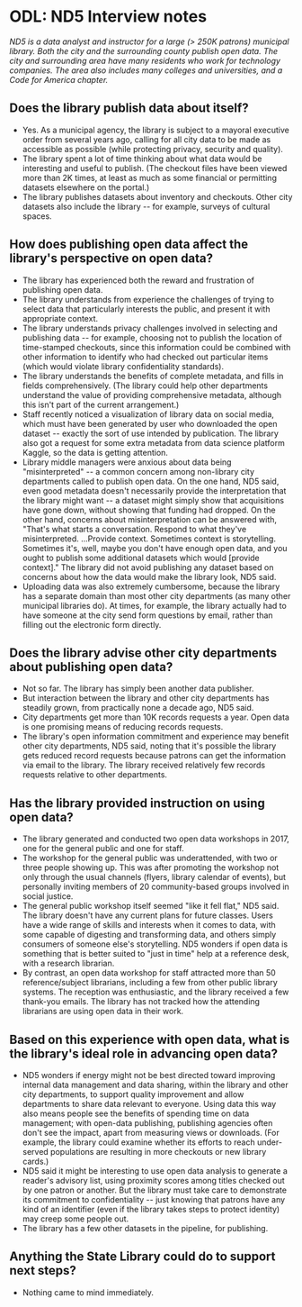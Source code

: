 #  ODL: ND5 Interview notes

*ND5 is a data analyst and instructor for a large (> 250K patrons) municipal library. Both the city and the surrounding county publish open data. The city and surrounding area have many residents who work for technology companies. The area also includes many colleges and universities, and a Code for America chapter.* 

## Does the library publish data about itself?
- Yes. As a municipal agency, the library is subject to a mayoral executive order from several years ago, calling for all city data to be made as accessible as possible (while protecting privacy, security and quality).
- The library spent a lot of time thinking about what data would be interesting and useful to publish. (The checkout files have been viewed more than 2K times, at least as much as some financial or permitting datasets elsewhere on the portal.)
- The library publishes datasets about inventory and checkouts. Other city datasets also include the library -- for example, surveys of cultural spaces. 

## How does publishing open data affect the library's perspective on open data?
- The library has experienced both the reward and frustration of publishing open data. 
- The library understands from experience the challenges of trying to select data that particularly interests the public, and present it with appropriate context. 
- The library understands privacy challenges involved in selecting and publishing data -- for example, choosing not to publish the location of time-stamped checkouts, since this information could be combined with other information to identify who had checked out particular items (which would violate library confidentiality standards).
- The library understands the benefits of complete metadata, and fills in fields comprehensively. (The library could help other departments understand the value of providing comprehensive metadata, although this isn't part of the current arrangement.) 
- Staff recently noticed a visualization of library data on social media, which must have been generated by user who downloaded the open dataset -- exactly the sort of use intended by publication. The library also got a request for some extra metadata from data science platform Kaggle, so the data is getting attention. 
- Library middle managers were anxious about data being "misinterpreted" -- a common concern among non-library city departments called to publish open data. On the one hand, ND5 said, even good metadata doesn't necessarily provide the interpretation that the library might want -- a dataset might simply show that acquisitions have gone down, without showing that funding had dropped. On the other hand, concerns about misinterpretation can be answered with, "That's what starts a conversation. Respond to what they've misinterpreted. ...Provide context. Sometimes context is storytelling. Sometimes it's, well, maybe you don't have enough open data, and you ought to publish some additional datasets which would [provide context]." The library did not avoid publishing any dataset based on concerns about how the data would make the library look, ND5 said.
- Uploading data was also extremely cumbersome, because the library has a separate domain than most other city departments (as many other municipal libraries do). At times, for example, the library actually had to have someone at the city send form questions by email, rather than filling out the electronic form directly. 

## Does the library advise other city departments about publishing open data?
- Not so far. The library has simply been another data publisher.
- But interaction between the library and other city departments has steadily grown, from practically none a decade ago, ND5 said.
- City departments get more than 10K records requests a year. Open data is one promising means of reducing records requests. 
- The library's open information commitment and experience may benefit other city departments, ND5 said, noting that it's possible the library gets reduced record requests because patrons can get the information via email to the library. The library received relatively few records requests relative to other departments.

## Has the library provided instruction on using open data?
- The library generated and conducted two open data workshops in 2017, one for the general public and one for staff. 
- The workshop for the general public was underattended, with two or three people showing up. This was after promoting the workshop not only through the usual channels (flyers, library calendar of events), but personally inviting members of 20 community-based groups involved in social justice. 
- The general public workshop itself seemed "like it fell flat," ND5 said. The library doesn't have any current plans for future classes. Users have a wide range of skills and interests when it comes to data, with some capable of digesting and transforming data, and others simply consumers of someone else's storytelling. ND5 wonders if open data is something that is better suited to "just in time" help at a reference desk, with a research librarian. 
- By contrast, an open data workshop for staff attracted more than 50 reference/subject librarians, including a few from other public library systems. The reception was enthusiastic, and the library received a few thank-you emails. The library has not tracked how the attending librarians are using open data in their work. 

## Based on this experience with open data, what is the library's ideal role in advancing open data?
- ND5 wonders if energy might not be best directed toward improving internal data management and data sharing, within the library and other city departments, to support quality improvement and allow departments to share data relevant to everyone. Using data this way also means people see the benefits of spending time on data management; with open-data publishing, publishing agencies often don't see the impact, apart from measuring views or downloads. (For example, the library could examine whether its efforts to reach under-served populations are resulting in more checkouts or new library cards.)
- ND5 said it might be interesting to use open data analysis to generate a reader's advisory list, using proximity scores among titles checked out by one patron or another. But the library must take care to demonstrate its commitment to confidentiality -- just knowing that patrons have any kind of an identifier (even if the library takes steps to protect identity) may creep some people out. 
- The library has a few other datasets in the pipeline, for publishing.

## Anything the State Library could do to support next steps?
- Nothing came to mind immediately. 














